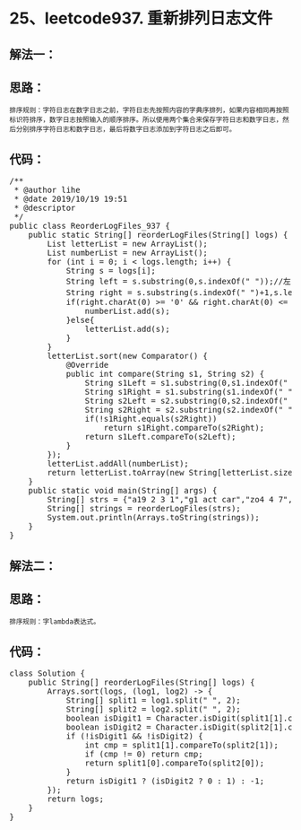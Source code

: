 # 25、leetcode937. 重新排列日志文件
解法一：
--  
思路：
--
    排序规则：字符日志在数字日志之前，字符日志先按照内容的字典序排列，如果内容相同再按照标识符排序，数字日志按照输入的顺序排序。所以使用两个集合来保存字符日志和数字日志，然后分别排序字符日志和数字日志，最后将数字日志添加到字符日志之后即可。  
代码： 
--
<pre>
/**
 * @author lihe
 * @date 2019/10/19 19:51
 * @descriptor
 */
public class ReorderLogFiles_937 {
    public static String[] reorderLogFiles(String[] logs) {
        List<String> letterList = new ArrayList<String>();
        List<String> numberList = new ArrayList<String>();
        for (int i = 0; i < logs.length; i++) {
            String s = logs[i];
            String left = s.substring(0,s.indexOf(" "));//左
            String right = s.substring(s.indexOf(" ")+1,s.length());//右
            if(right.charAt(0) >= '0' && right.charAt(0) <= '9'){
                numberList.add(s);
            }else{
                letterList.add(s);
            }
        }
        letterList.sort(new Comparator<String>() {
            @Override
            public int compare(String s1, String s2) {
                String s1Left = s1.substring(0,s1.indexOf(" "));
                String s1Right = s1.substring(s1.indexOf(" ")+1,s1.length());
                String s2Left = s2.substring(0,s2.indexOf(" "));
                String s2Right = s2.substring(s2.indexOf(" ")+1,s2.length());
                if(!s1Right.equals(s2Right))
                    return s1Right.compareTo(s2Right);
                return s1Left.compareTo(s2Left);
            }
        });
        letterList.addAll(numberList);
        return letterList.toArray(new String[letterList.size()]);
    }
    public static void main(String[] args) {
        String[] strs = {"a19 2 3 1","g1 act car","zo4 4 7","ab1 off key dog","a8 act zoo"};
        String[] strings = reorderLogFiles(strs);
        System.out.println(Arrays.toString(strings));
    }
}
</pre>
解法二：
--  
思路：
--
    排序规则：字lambda表达式。    
代码： 
--
<pre>
class Solution {
    public String[] reorderLogFiles(String[] logs) {
        Arrays.sort(logs, (log1, log2) -> {
            String[] split1 = log1.split(" ", 2);
            String[] split2 = log2.split(" ", 2);
            boolean isDigit1 = Character.isDigit(split1[1].charAt(0));
            boolean isDigit2 = Character.isDigit(split2[1].charAt(0));
            if (!isDigit1 && !isDigit2) {
                int cmp = split1[1].compareTo(split2[1]);
                if (cmp != 0) return cmp;
                return split1[0].compareTo(split2[0]);
            }
            return isDigit1 ? (isDigit2 ? 0 : 1) : -1;
        });
        return logs;
    }
}
</pre>
